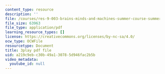 ```yaml
---
content_type: resource
description: ''
file: /courses/res-9-003-brains-minds-and-machines-summer-course-summer-2015/a219c9ebc30b49a130785d946fac2b5b_QeHuHti530Q.pdf
file_size: 63963
file_type: application/pdf
learning_resource_types: []
license: https://creativecommons.org/licenses/by-nc-sa/4.0/
ocw_type: OCWFile
resourcetype: Document
title: 3play pdf file
uid: a219c9eb-c30b-49a1-3078-5d946fac2b5b
video_metadata:
  youtube_id: null
---
```

